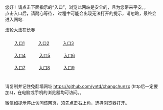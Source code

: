 您好！请点击下面指示的“入口”，浏览此网站是安全的，且为您带来平安。。 <br/>
点击入口后，请耐心等待， 过程中可能会出现无法打开的提示，请忽略，最终会进入网站. </br>

法轮大法在长春<br/>
<div style="padding:10px"><a style="margin:20px" target="_blank" href="https://dxbj6sw63f83g.cloudfront.net/2Qpsp?kclkq" id="ccLink1" rel="nofollow">入口1</a> <a target="_blank" style="margin:20px" href="https://d2u3b0b6v9lsqe.cloudfront.net/2Qpsp?gdyltvb" id="ccLink2" rel="nofollow">入口2</a> <a style="margin:20px" target="_blank" href="https://d2nbfl13prn8td.cloudfront.net/2Qpsp?afiysj" id="ccLink3" rel="nofollow">入口3</a></div>

<div style="padding:10px" ><a style="margin:20px" target="_blank" href="https://dxbj6sw63f83g.cloudfront.net/2Qpsp?kclkq" id="ccLink4" rel="nofollow">入口4</a> <a style="margin:20px" href="https://d2u3b0b6v9lsqe.cloudfront.net/2Qpsp?gdyltvb" target="_blank" id="ccLink5" rel="nofollow">入口5</a> <a style="margin:20px" href="https://d2nbfl13prn8td.cloudfront.net/2Qpsp?afiysj" target="_blank" id="ccLink6" rel="nofollow">入口6</a></div>

<div style="padding:10px"><a style="margin:20px" target="_blank" href="https://dxbj6sw63f83g.cloudfront.net/2Qpsp?kclkq" id="ccLink7" rel="nofollow">入口7</a> <a style="margin:20px" href="https://d2u3b0b6v9lsqe.cloudfront.net/2Qpsp?gdyltvb" target="_blank" id="ccLink8" rel="nofollow">入口8</a> <a style="margin:20px" target="_blank" href="https://d2nbfl13prn8td.cloudfront.net/2Qpsp?afiysj" id="ccLink9" rel="nofollow">入口9</a></div>

<br/>



请复制并记住免翻墙网址 https://github.com/yntd/changchunzx (http后一定要加s)，在电脑或手机的浏览器均可访问。。<br/>

微信如提示停止访问该网页，须先点击右上角，选择浏览器打开。
